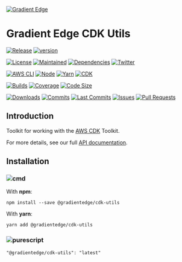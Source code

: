 [![Gradient Edge][logo]](https://gradientedge.com)

# Gradient Edge CDK Utils

[![Release][release]][release-url]
[![version][version]][version-url]

[![License][license]][license-url]
[![Maintained][maintained]][repo-url]
[![Dependencies][dependencies]][dependencies-url]
[![Twitter][twitter]][twitter-url]

[![AWS CLI][aws-cli-badge]][aws-cli-url]
[![Node][node-badge]][node-url]
[![Yarn][yarn-badge]][yarn-url]
[![CDK][cdk-badge]][cdk-url]

[![Builds][builds]][builds-url]
[![Coverage][coverage]][codecov-url]
[![Code Size][code-size]][version-url]

[![Downloads][downloads]][version-url]
[![Commits][commits]][commits-url]
[![Last Commits][last-commit]][commits-url]
[![Issues][issues]][issues-url]
[![Pull Requests][pr]][pr-url]

## Introduction

Toolkit for working with the [AWS CDK][aws-cdk] Toolkit.

For more details, see our full [API documentation](https://gradientedge.github.io/cdk-utils/).

## Installation

### ![cmd]

With **npm**:

```shell
npm install --save @gradientedge/cdk-utils
```

With **yarn**:

```shell
yarn add @gradientedge/cdk-utils
```

### ![purescript]

```
"@gradientedge/cdk-utils": "latest"
```

<!-- references -->

[aws-cdk]: https://docs.aws.amazon.com/cdk/latest/guide/home.html
[aws-cli-badge]: https://img.shields.io/badge/aws--cli-2.3.4-777BB4?logo=amazon-aws
[aws-cli-url]: https://aws.amazon.com/cli/
[builds]: https://img.shields.io/github/workflow/status/gradientedge/cdk-utils/CI-Pipeline/main
[builds-url]: https://github.com/gradientedge/cdk-utils/actions
[cdk-badge]: https://img.shields.io/github/package-json/dependency-version/gradientedge/cdk-utils/aws-cdk-lib
[cdk-url]: https://aws.amazon.com/cdk/
[checks]: https://img.shields.io/github/checks-status/gradientedge/cdk-utils/main
[cmd]: https://img.shields.io/badge/command--line-4D4D4D?logo=windows-terminal&style=for-the-badge
[code-size]: https://img.shields.io/github/languages/code-size/gradientedge/cdk-utils
[codecov-url]: https://app.codecov.io/gh/gradientedge/cdk-utils
[coverage]: https://codecov.io/gh/gradientedge/cdk-utils/branch/main/graph/badge.svg
[commits]: https://img.shields.io/github/commit-activity/m/gradientedge/cdk-utils
[commits-url]: https://github.com/gradientedge/cdk-utils/commits/main
[downloads]: https://img.shields.io/npm/dw/@gradientedge/cdk-utils
[dependencies]: https://img.shields.io/librariesio/release/npm/@gradientedge/cdk-utils
[dependencies-url]: https://github.com/gradientedge/cdk-utils/blob/main/package.json
[issues]: https://img.shields.io/github/issues/gradientedge/cdk-utils.svg
[issues-url]: https://github.com/gradientedge/cdk-utils/issues
[pr]: https://img.shields.io/github/issues-pr/gradientedge/cdk-utils.svg
[pr-url]: https://github.com/gradientedge/cdk-utils/pulls
[last-commit]: https://img.shields.io/github/last-commit/gradientedge/cdk-utils
[license]: https://img.shields.io/github/license/gradientedge/cdk-utils
[license-url]: https://github.com/gradientedge/cdk-utils/blob/main/LICENSE
[logo]: https://cdn.gradientedge.io/images/ge-logo-1200.png
[maintained]: https://img.shields.io/badge/maintained-YES-green
[node-badge]: https://img.shields.io/node/v/@gradientedge/cdk-utils
[node-url]: https://nodejs.dev
[purescript]: https://img.shields.io/badge/package.json-4D4D4D?logo=purescript
[release]: https://img.shields.io/github/release/gradientedge/cdk-utils.svg
[release-url]: https://gradientedge.github.io/cdk-utils/
[repo-url]: https://github.com/gradientedge/cdk-utils
[twitter]: https://img.shields.io/twitter/follow/gradientedge
[twitter-url]: https://twitter.com/gradientedge
[version]: https://img.shields.io/npm/v/@gradientedge/cdk-utils
[version-url]: https://www.npmjs.com/package/@gradientedge/cdk-utils
[yarn-badge]: https://img.shields.io/badge/yarn-1.22.10-green?logo=yarn
[yarn-url]: https://yarnpkg.com
